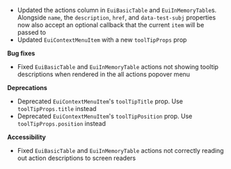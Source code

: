 - Updated the actions column in `EuiBasicTable` and `EuiInMemoryTable`s. Alongside `name`, the `description`, `href`, and `data-test-subj` properties now also accept an optional callback that the current `item` will be passed to
- Updated `EuiContextMenuItem` with a new `toolTipProps` prop

**Bug fixes**

- Fixed `EuiBasicTable` and `EuiInMemoryTable` actions not showing tooltip descriptions when rendered in the all actions popover menu

**Deprecations**

- Deprecated `EuiContextMenuItem`'s `toolTipTitle` prop. Use `toolTipProps.title` instead
- Deprecated `EuiContextMenuItem`'s `toolTipPosition` prop. Use `toolTipProps.position` instead

**Accessibility**

- Fixed `EuiBasicTable` and `EuiInMemoryTable` actions not correctly reading out action descriptions to screen readers
